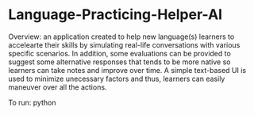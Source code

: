 # Language-Practicing-Helper-AI
 
Overview: an application created to help new language(s) learners to accelearte their skills by simulating real-life conversations with various specific scenarios. In addition, some evaluations can be provided to suggest some alternative responses that tends to be more native so learners can take notes and improve over time. A simple text-based UI is used to minimize unecessary factors and thus, learners can easily maneuver over all the actions.

To run: python 
